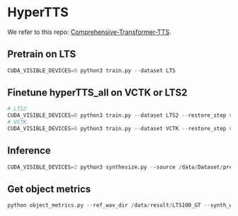 # HyperTTS

We refer to this repo:  [Comprehensive-Transformer-TTS](https://github.com/keonlee9420/Comprehensive-Transformer-TTS.git).

## Pretrain on LTS
```python
CUDA_VISIBLE_DEVICES=0 python3 train.py --dataset LTS
```
## Finetune hyperTTS_all on VCTK or LTS2

```python
# LTS2
CUDA_VISIBLE_DEVICES=0 python3 train.py --dataset LTS2 --restore_step 600000
# VCTK
CUDA_VISIBLE_DEVICES=0 python3 train.py --dataset VCTK --restore_step 600000
```
## Inference 

```python
CUDA_VISIBLE_DEVICES=2 python3 synthesize.py --source /data/Dataset/preprocessed_data/VCTK_16k/val_unsup.txt --restore_step 900000 --mode batch --dataset VCTK
```

## Get object metrics

```python
python object_metrics.py --ref_wav_dir /data/result/LTS100_GT --synth_wav_dir /data/result/LTS100_syn/
```

